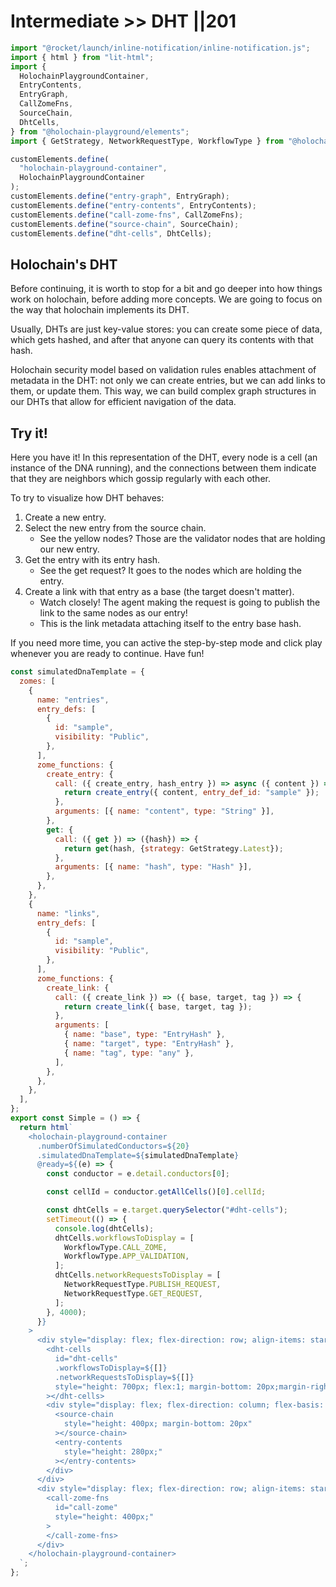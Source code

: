 # Intermediate >> DHT ||201

```js script
import "@rocket/launch/inline-notification/inline-notification.js";
import { html } from "lit-html";
import {
  HolochainPlaygroundContainer,
  EntryContents,
  EntryGraph,
  CallZomeFns,
  SourceChain,
  DhtCells,
} from "@holochain-playground/elements";
import { GetStrategy, NetworkRequestType, WorkflowType } from "@holochain-playground/core";

customElements.define(
  "holochain-playground-container",
  HolochainPlaygroundContainer
);
customElements.define("entry-graph", EntryGraph);
customElements.define("entry-contents", EntryContents);
customElements.define("call-zome-fns", CallZomeFns);
customElements.define("source-chain", SourceChain);
customElements.define("dht-cells", DhtCells);
```

## Holochain's DHT

Before continuing, it is worth to stop for a bit and go deeper into how things work on holochain, before adding more concepts. We are going to focus on the way that holochain implements its DHT.

Usually, DHTs are just key-value stores: you can create some piece of data, which gets hashed, and after that anyone can query its contents with that hash.

Holochain security model based on validation rules enables attachment of metadata in the DHT: not only we can create entries, but we can add links to them, or update them. This way, we can build complex graph structures in our DHTs that allow for efficient navigation of the data.

## Try it!

Here you have it! In this representation of the DHT, every node is a cell (an instance of the DNA running), and the connections between them indicate that they are neighbors which gossip regularly with each other.

To try to visualize how DHT behaves:

1. Create a new entry.
2. Select the new entry from the source chain.
   - See the yellow nodes? Those are the validator nodes that are holding our new entry.
3. Get the entry with its entry hash.
   - See the get request? It goes to the nodes which are holding the entry.
4. Create a link with that entry as a base (the target doesn't matter).
   - Watch closely! The agent making the request is going to publish the link to the same nodes as our entry!
   - This is the link metadata attaching itself to the entry base hash.

If you need more time, you can active the step-by-step mode and click play whenever you are ready to continue. Have fun!

```js story
const simulatedDnaTemplate = {
  zomes: [
    {
      name: "entries",
      entry_defs: [
        {
          id: "sample",
          visibility: "Public",
        },
      ],
      zome_functions: {
        create_entry: {
          call: ({ create_entry, hash_entry }) => async ({ content }) => {
            return create_entry({ content, entry_def_id: "sample" });
          },
          arguments: [{ name: "content", type: "String" }],
        },
        get: {
          call: ({ get }) => ({hash}) => {
            return get(hash, {strategy: GetStrategy.Latest});
          },
          arguments: [{ name: "hash", type: "Hash" }],
        },
      },
    },
    {
      name: "links",
      entry_defs: [
        {
          id: "sample",
          visibility: "Public",
        },
      ],
      zome_functions: {
        create_link: {
          call: ({ create_link }) => ({ base, target, tag }) => {
            return create_link({ base, target, tag });
          },
          arguments: [
            { name: "base", type: "EntryHash" },
            { name: "target", type: "EntryHash" },
            { name: "tag", type: "any" },
          ],
        },
      },
    },
  ],
};
export const Simple = () => {
  return html`
    <holochain-playground-container
      .numberOfSimulatedConductors=${20}
      .simulatedDnaTemplate=${simulatedDnaTemplate}
      @ready=${(e) => {
        const conductor = e.detail.conductors[0];

        const cellId = conductor.getAllCells()[0].cellId;

        const dhtCells = e.target.querySelector("#dht-cells");
        setTimeout(() => {
          console.log(dhtCells);
          dhtCells.workflowsToDisplay = [
            WorkflowType.CALL_ZOME,
            WorkflowType.APP_VALIDATION,
          ];
          dhtCells.networkRequestsToDisplay = [
            NetworkRequestType.PUBLISH_REQUEST,
            NetworkRequestType.GET_REQUEST,
          ];
        }, 4000);
      }}
    >
      <div style="display: flex; flex-direction: row; align-items: start;">
        <dht-cells
          id="dht-cells"
          .workflowsToDisplay=${[]}
          .networkRequestsToDisplay=${[]}
          style="height: 700px; flex:1; margin-bottom: 20px;margin-right: 20px;"
        ></dht-cells>
        <div style="display: flex; flex-direction: column; flex-basis: 400px;">
          <source-chain
            style="height: 400px; margin-bottom: 20px"
          ></source-chain>
          <entry-contents
            style="height: 280px;"
          ></entry-contents>
        </div>
      </div>
      <div style="display: flex; flex-direction: row; align-items: start;">
        <call-zome-fns
          id="call-zome"
          style="height: 400px;"
        >
        </call-zome-fns>
      </div>
    </holochain-playground-container>
  `;
};
```
